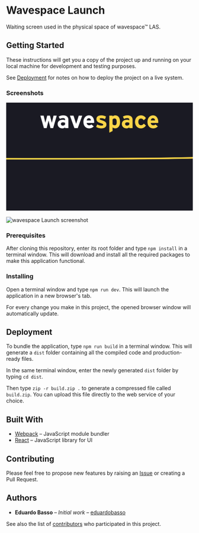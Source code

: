 # Wavespace Launch

Waiting screen used in the physical space of wavespace™ LAS.

## Getting Started

These instructions will get you a copy of the project up and running on your local machine for development and testing purposes.

See [Deployment](#deployment) for notes on how to deploy the project on a live system.

### Screenshots

<p>
  <img src="./src/assets/img/screenshot-1.png" alt="wavespace Launch screenshot" />
</p>

<p>
  <img src="./src/assets/img/screenshot-2.png" alt="wavespace Launch screenshot" />
</p>

### Prerequisites

After cloning this repository, enter its root folder and type ```npm install``` in a terminal window. This will download and install all the required packages to make this application functional.

### Installing

Open a terminal window and type ```npm run dev```. This will launch the application in a new browser's tab.

For every change you make in this project, the opened browser window will automatically update.

## Deployment

To bundle the application, type ```npm run build``` in a terminal window. This will generate a ```dist``` folder containing all the compiled code and production-ready files.

In the same terminal window, enter the newly generated ```dist``` folder by typing ```cd dist```.

Then type ```zip -r build.zip .``` to generate a compressed file called ```build.zip```. You can upload this file directly to the web service of your choice.

## Built With

* [Webpack](https://webpack.js.org/) – JavaScript module bundler
* [React](https://reactjs.org/) – JavaScript library for UI

## Contributing

Please feel free to propose new features by raising an [Issue](https://github.com/EYLatamSouth/wavespace-launch/issues/new/choose) or creating a Pull Request.

## Authors

* **Eduardo Basso** – *Initial work* – [eduardobasso](https://github.com/eduardobasso)

See also the list of [contributors](https://github.com/EYLatamSouth/wavespace-launch/contributors) who participated in this project.